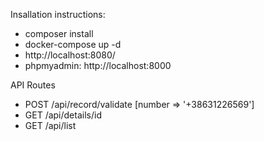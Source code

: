 Insallation instructions:
- composer install
- docker-compose up -d
- http://localhost:8080/
- phpmyadmin: http://localhost:8000

API Routes

- POST /api/record/validate [number => '+38631226569']
- GET /api/details/id
- GET /api/list

